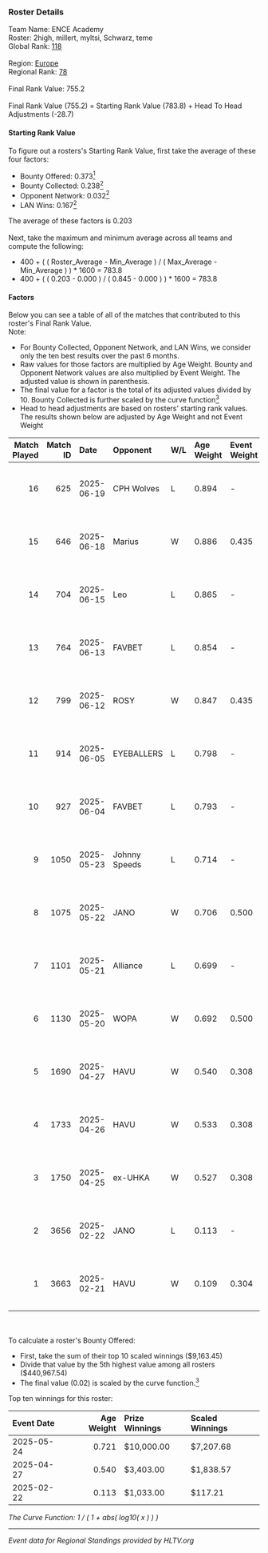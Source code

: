 ### Roster Details<br />
Team Name: ENCE Academy<br />
Roster: 2high, millert, myltsi, Schwarz, teme<br />
Global Rank: [118](../../standings_global_2025_08_04.md)<br />
<br />
Region: [Europe]( ../../standings_europe_2025_08_04.md)<br />
Regional Rank: [78]( ../../standings_europe_2025_08_04.md)<br />
<br />
Final Rank Value:  755.2<br />
<br />
Final Rank Value (755.2) = Starting Rank Value (783.8) + Head To Head Adjustments (-28.7)<br />

#### Starting Rank Value<br />
To figure out a rosters's Starting Rank Value, first take the average of these four factors:<br />
- Bounty Offered: 0.373[<sup>1</sup>](#table2)
- Bounty Collected: 0.238[<sup>2</sup>](#table1)
- Opponent Network: 0.032[<sup>2</sup>](#table1)
- LAN Wins: 0.167[<sup>2</sup>](#table1)

The average of these factors is 0.203<br />
<br />
Next, take the maximum and minimum average across all teams and compute the following:<br />
- 400 + ( ( Roster_Average - Min_Average ) / ( Max_Average - Min_Average ) ) * 1600 = 783.8
- 400 + ( ( 0.203 - 0.000 ) / ( 0.845 - 0.000 ) ) * 1600 = 783.8


#### Factors<br />
Below you can see a table of all of the matches that contributed to this roster's Final Rank Value.<br />
Note:<br />

- For Bounty Collected, Opponent Network, and LAN Wins, we consider only the ten best results over the past 6 months.
- Raw values for those factors are multiplied by Age Weight. Bounty and Opponent Network values are also multiplied by Event Weight. The adjusted value is shown in parenthesis.
- The final value for a factor is the total of its adjusted values divided by 10. Bounty Collected is further scaled by the curve function[<sup>3</sup>](#curveFunction)
- Head to head adjustments are based on rosters' starting rank values. The results shown below are adjusted by Age Weight and not Event Weight
<span id="table1"></span><br />


| Match Played | Match ID | Date       | Opponent      | W/L | Age Weight | Event Weight | Bounty Collected | Opponent Network | LAN Wins  | H2H Adj. | Roster                                |
| -: | -: | :- | :- | :- | :- | :- | :- | :- | :- | -: | :- |
|           16 |      625 | 2025-06-19 | CPH Wolves    | L   | 0.894      | -            | -                | -                | -         |   -13.24 | 2high, millert, myltsi, Schwarz, teme |
|           15 |      646 | 2025-06-18 | Marius        | W   | 0.886      | 0.435        | 0.011 (0.004)    | 0.597 (0.230)    | 0 (0.000) |    14.07 | 2high, millert, myltsi, Schwarz, teme |
|           14 |      704 | 2025-06-15 | Leo           | L   | 0.865      | -            | -                | -                | -         |   -17.88 | 2high, millert, myltsi, Schwarz, teme |
|           13 |      764 | 2025-06-13 | FAVBET        | L   | 0.854      | -            | -                | -                | -         |    -8.15 | 2high, millert, myltsi, Schwarz, teme |
|           12 |      799 | 2025-06-12 | ROSY          | W   | 0.847      | 0.435        | 0.003 (0.001)    | 0.092 (0.034)    | 0 (0.000) |     7.94 | 2high, millert, myltsi, Schwarz, teme |
|           11 |      914 | 2025-06-05 | EYEBALLERS    | L   | 0.798      | -            | -                | -                | -         |   -12.33 | 2high, millert, myltsi, Schwarz, teme |
|           10 |      927 | 2025-06-04 | FAVBET        | L   | 0.793      | -            | -                | -                | -         |    -9.44 | 2high, millert, myltsi, Schwarz, teme |
|            9 |     1050 | 2025-05-23 | Johnny Speeds | L   | 0.714      | -            | -                | -                | -         |    -6.59 | 2high, millert, myltsi, Schwarz, teme |
|            8 |     1075 | 2025-05-22 | JANO          | W   | 0.706      | 0.500        | 0.001 (0.000)    | 0.092 (0.032)    | 1 (0.706) |     7.29 | 2high, millert, myltsi, Schwarz, teme |
|            7 |     1101 | 2025-05-21 | Alliance      | L   | 0.699      | -            | -                | -                | -         |    -3.91 | 2high, millert, myltsi, Schwarz, teme |
|            6 |     1130 | 2025-05-20 | WOPA          | W   | 0.692      | 0.500        | 0.000 (0.000)    | 0.045 (0.016)    | 1 (0.692) |     2.53 | 2high, millert, myltsi, Schwarz, teme |
|            5 |     1690 | 2025-04-27 | HAVU          | W   | 0.540      | 0.308        | 0.002 (0.000)    | 0.027 (0.004)    | 0 (0.000) |     4.66 | 2high, millert, myltsi, Schwarz, teme |
|            4 |     1733 | 2025-04-26 | HAVU          | W   | 0.533      | 0.308        | 0.002 (0.000)    | 0.027 (0.004)    | 0 (0.000) |     4.62 | 2high, millert, myltsi, Schwarz, teme |
|            3 |     1750 | 2025-04-25 | ex-UHKA       | W   | 0.527      | 0.308        | 0.001 (0.000)    | 0.000 (0.000)    | 0 (0.000) |     2.99 | 2high, millert, myltsi, Schwarz, teme |
|            2 |     3656 | 2025-02-22 | JANO          | L   | 0.113      | -            | -                | -                | -         |    -2.20 | 2high, millert, myltsi, Schwarz, teme |
|            1 |     3663 | 2025-02-21 | HAVU          | W   | 0.109      | 0.304        | 0.002 (0.000)    | 0.027 (0.001)    | 1 (0.109) |     0.93 | 2high, millert, myltsi, Schwarz, teme |

<br />
<span id="table2"></span><br />
To calculate a roster's Bounty Offered:<br />

- First, take the sum of their top 10 scaled winnings ($9,163.45)
- Divide that value by the 5th highest value among all rosters ($440,967.54)
- The final value (0.02) is scaled by the curve function.[<sup>3</sup>](#curveFunction)

Top ten winnings for this roster:<br />

| Event Date | Age Weight | Prize Winnings | Scaled Winnings |
| :- | -: | :- | :- |
| 2025-05-24 |      0.721 | $10,000.00     | $7,207.68       |
| 2025-04-27 |      0.540 | $3,403.00      | $1,838.57       |
| 2025-02-22 |      0.113 | $1,033.00      | $117.21         |


<span id="curveFunction"></span>_The Curve Function: 1 / ( 1 + abs( log10( x ) ) )_<br />

---
_Event data for Regional Standings provided by HLTV.org_<br />
